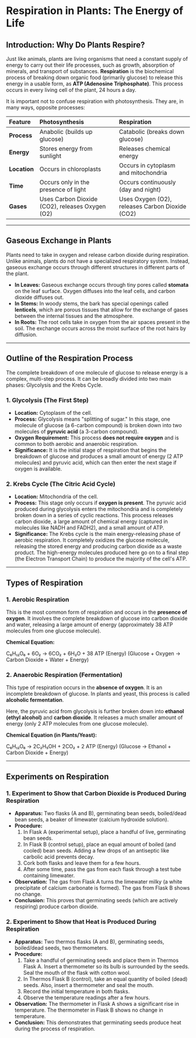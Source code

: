 # Respiration in Plants: The Energy of Life

## Introduction: Why Do Plants Respire?

Just like animals, plants are living organisms that need a constant supply of energy to carry out their life processes, such as growth, absorption of minerals, and transport of substances. **Respiration** is the biochemical process of breaking down organic food (primarily glucose) to release this energy in a usable form, as **ATP (Adenosine Triphosphate)**. This process occurs in every living cell of the plant, 24 hours a day.

It is important not to confuse respiration with photosynthesis. They are, in many ways, opposite processes:

| Feature | Photosynthesis | Respiration |
| :--- | :--- | :--- |
| **Process** | Anabolic (builds up glucose) | Catabolic (breaks down glucose) |
| **Energy** | Stores energy from sunlight | Releases chemical energy |
| **Location** | Occurs in chloroplasts | Occurs in cytoplasm and mitochondria |
| **Time** | Occurs only in the presence of light | Occurs continuously (day and night) |
| **Gases** | Uses Carbon Dioxide (CO2), releases Oxygen (O2) | Uses Oxygen (O2), releases Carbon Dioxide (CO2) |

---

## Gaseous Exchange in Plants

Plants need to take in oxygen and release carbon dioxide during respiration. Unlike animals, plants do not have a specialized respiratory system. Instead, gaseous exchange occurs through different structures in different parts of the plant.

*   **In Leaves:** Gaseous exchange occurs through tiny pores called **stomata** on the leaf surface. Oxygen diffuses into the leaf cells, and carbon dioxide diffuses out.
*   **In Stems:** In woody stems, the bark has special openings called **lenticels**, which are porous tissues that allow for the exchange of gases between the internal tissues and the atmosphere.
*   **In Roots:** The root cells take in oxygen from the air spaces present in the soil. The exchange occurs across the moist surface of the root hairs by diffusion.

---

## Outline of the Respiration Process

The complete breakdown of one molecule of glucose to release energy is a complex, multi-step process. It can be broadly divided into two main phases: Glycolysis and the Krebs Cycle.

### 1. Glycolysis (The First Step)

*   **Location:** Cytoplasm of the cell.
*   **Process:** Glycolysis means "splitting of sugar." In this stage, one molecule of glucose (a 6-carbon compound) is broken down into two molecules of **pyruvic acid** (a 3-carbon compound).
*   **Oxygen Requirement:** This process **does not require oxygen** and is common to both aerobic and anaerobic respiration.
*   **Significance:** It is the initial stage of respiration that begins the breakdown of glucose and produces a small amount of energy (2 ATP molecules) and pyruvic acid, which can then enter the next stage if oxygen is available.

### 2. Krebs Cycle (The Citric Acid Cycle)

*   **Location:** Mitochondria of the cell.
*   **Process:** This stage only occurs if **oxygen is present**. The pyruvic acid produced during glycolysis enters the mitochondria and is completely broken down in a series of cyclic reactions. This process releases carbon dioxide, a large amount of chemical energy (captured in molecules like NADH and FADH2), and a small amount of ATP.
*   **Significance:** The Krebs cycle is the main energy-releasing phase of aerobic respiration. It completely oxidizes the glucose molecule, releasing the stored energy and producing carbon dioxide as a waste product. The high-energy molecules produced here go on to a final step (the Electron Transport Chain) to produce the majority of the cell's ATP.

---

## Types of Respiration

### 1. Aerobic Respiration

This is the most common form of respiration and occurs in the **presence of oxygen**. It involves the complete breakdown of glucose into carbon dioxide and water, releasing a large amount of energy (approximately 38 ATP molecules from one glucose molecule).

**Chemical Equation:**

C₆H₁₂O₆ + 6O₂ → 6CO₂ + 6H₂O + 38 ATP (Energy)
(Glucose + Oxygen → Carbon Dioxide + Water + Energy)

### 2. Anaerobic Respiration (Fermentation)

This type of respiration occurs in the **absence of oxygen**. It is an incomplete breakdown of glucose. In plants and yeast, this process is called **alcoholic fermentation**.

Here, the pyruvic acid from glycolysis is further broken down into **ethanol (ethyl alcohol)** and **carbon dioxide**. It releases a much smaller amount of energy (only 2 ATP molecules from one glucose molecule).

**Chemical Equation (in Plants/Yeast):**

C₆H₁₂O₆ → 2C₂H₅OH + 2CO₂ + 2 ATP (Energy)
(Glucose → Ethanol + Carbon Dioxide + Energy)

---

## Experiments on Respiration

### 1. Experiment to Show that Carbon Dioxide is Produced During Respiration

*   **Apparatus:** Two flasks (A and B), germinating bean seeds, boiled/dead bean seeds, a beaker of limewater (calcium hydroxide solution).
*   **Procedure:**
    1.  In Flask A (experimental setup), place a handful of live, germinating bean seeds.
    2.  In Flask B (control setup), place an equal amount of boiled (and cooled) bean seeds. Adding a few drops of an antiseptic like carbolic acid prevents decay.
    3.  Cork both flasks and leave them for a few hours.
    4.  After some time, pass the gas from each flask through a test tube containing limewater.
*   **Observation:** The gas from Flask A turns the limewater milky (a white precipitate of calcium carbonate is formed). The gas from Flask B shows no change.
*   **Conclusion:** This proves that germinating seeds (which are actively respiring) produce carbon dioxide.

### 2. Experiment to Show that Heat is Produced During Respiration

*   **Apparatus:** Two thermos flasks (A and B), germinating seeds, boiled/dead seeds, two thermometers.
*   **Procedure:**
    1.  Take a handful of germinating seeds and place them in Thermos Flask A. Insert a thermometer so its bulb is surrounded by the seeds. Seal the mouth of the flask with cotton wool.
    2.  In Thermos Flask B (control), take an equal quantity of boiled (dead) seeds. Also, insert a thermometer and seal the mouth.
    3.  Record the initial temperature in both flasks.
    4.  Observe the temperature readings after a few hours.
*   **Observation:** The thermometer in Flask A shows a significant rise in temperature. The thermometer in Flask B shows no change in temperature.
*   **Conclusion:** This demonstrates that germinating seeds produce heat during the process of respiration.